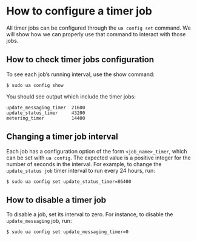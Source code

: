# How to configure a timer job

All timer jobs can be configured through the `ua config set` command.
We will show how we can properly use that command to interact with those jobs.


## How to check timer jobs configuration

To see each job’s running interval, use the show command:

```console
$ sudo ua config show
```

You should see output which include the timer jobs:

```
update_messaging_timer  21600
update_status_timer     43200
metering_timer          14400
```


## Changing a timer job interval

Each job has a configuration option of the form `<job_name>_timer`,
which can be set with `ua config`.  The expected value is a positive
integer for the number of seconds in the interval. For example, to
change the `update_status job` timer interval to run every 24 hours, run:

```console
$ sudo ua config set update_status_timer=86400
```


## How to disable a timer job

To disable a job, set its interval to zero. For instance, to disable
the `update_messaging`  job, run:

```console
$ sudo ua config set update_messaging_timer=0
```
